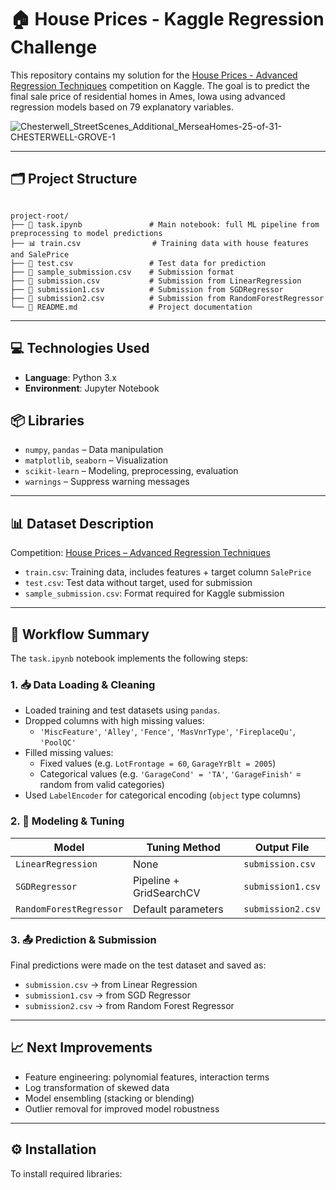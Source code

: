 # 🏠 House Prices - Kaggle Regression Challenge

This repository contains my solution for the [House Prices - Advanced Regression Techniques](https://www.kaggle.com/competitions/house-prices-advanced-regression-techniques) competition on Kaggle.
The goal is to predict the final sale price of residential homes in Ames, Iowa using advanced regression models based on 79 explanatory variables.

![Chesterwell_StreetScenes_Additional_MerseaHomes-25-of-31-CHESTERWELL-GROVE-1](https://github.com/user-attachments/assets/5f19550b-d512-4128-aa8e-5a21fa21a6bd)


---

## 🗂️ Project Structure
```

project-root/
├── 🧠 task.ipynb               # Main notebook: full ML pipeline from preprocessing to model predictions
├── 📊 train.csv                # Training data with house features and SalePrice
├── 🧪 test.csv                 # Test data for prediction
├── 📝 sample_submission.csv    # Submission format
├── 🚀 submission.csv           # Submission from LinearRegression
├── 🚀 submission1.csv          # Submission from SGDRegressor
├── 🚀 submission2.csv          # Submission from RandomForestRegressor
└── 📜 README.md                # Project documentation

```

---

## 💻 Technologies Used

- **Language**: Python 3.x  
- **Environment**: Jupyter Notebook

## 📦 Libraries

- `numpy`, `pandas` – Data manipulation  
- `matplotlib`, `seaborn` – Visualization  
- `scikit-learn` – Modeling, preprocessing, evaluation  
- `warnings` – Suppress warning messages

---

## 📊 Dataset Description

Competition: [House Prices – Advanced Regression Techniques](https://www.kaggle.com/competitions/house-prices-advanced-regression-techniques)

- `train.csv`: Training data, includes features + target column `SalePrice`
- `test.csv`: Test data without target, used for submission
- `sample_submission.csv`: Format required for Kaggle submission

---

## 🔁 Workflow Summary

The `task.ipynb` notebook implements the following steps:

### 1. 📥 Data Loading & Cleaning
- Loaded training and test datasets using `pandas`.
- Dropped columns with high missing values:
  - `'MiscFeature'`, `'Alley'`, `'Fence'`, `'MasVnrType'`, `'FireplaceQu'`, `'PoolQC'`
- Filled missing values:
  - Fixed values (e.g. `LotFrontage = 60`, `GarageYrBlt = 2005`)
  - Categorical values (e.g. `'GarageCond' = 'TA'`, `'GarageFinish'` = random from valid categories)
- Used `LabelEncoder` for categorical encoding (`object` type columns)


### 2. 🧠 Modeling & Tuning

| Model                  | Tuning Method         | Output File       |
|------------------------|-----------------------|-------------------|
| `LinearRegression`     | None                  | `submission.csv`  |
| `SGDRegressor`         | Pipeline + GridSearchCV | `submission1.csv` |
| `RandomForestRegressor`| Default parameters    | `submission2.csv` |


### 3. 📤 Prediction & Submission

Final predictions were made on the test dataset and saved as:

- `submission.csv` → from Linear Regression  
- `submission1.csv` → from SGD Regressor  
- `submission2.csv` → from Random Forest Regressor

---


## 📈 Next Improvements

- Feature engineering: polynomial features, interaction terms  
- Log transformation of skewed data  
- Model ensembling (stacking or blending)  
- Outlier removal for improved model robustness

---

## ⚙️ Installation

To install required libraries:


